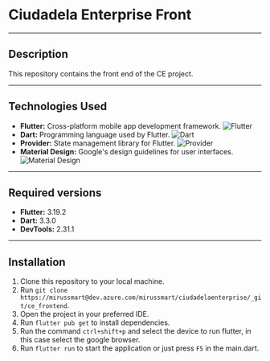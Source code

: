 # Ciudadela Enterprise Front

---

## Description
This repository contains the front end of the CE project.

---

## Technologies Used
- **Flutter:** Cross-platform mobile app development framework.
  ![Flutter](https://img.shields.io/badge/-Flutter-blue)
- **Dart:** Programming language used by Flutter.
  ![Dart](https://img.shields.io/badge/-Dart-blueviolet)
- **Provider:** State management library for Flutter.
  ![Provider](https://img.shields.io/badge/-Provider-green)
- **Material Design:** Google's design guidelines for user interfaces.
  ![Material Design](https://img.shields.io/badge/-Material%20Design-orange)

---

## Required versions
- **Flutter:** 3.19.2
- **Dart:** 3.3.0
- **DevTools:** 2.31.1

---

## Installation
1. Clone this repository to your local machine.
2. Run `git clone https://mirussmart@dev.azure.com/mirussmart/ciudadelaenterprise/_git/ce_frontend`.
3. Open the project in your preferred IDE.
4. Run `flutter pub get` to install dependencies.
5. Run the command `ctrl+shift+p` and select the device to run flutter, in this case select the google browser.
6. Run `flutter run` to start the application or just press `F5` in the main.dart.